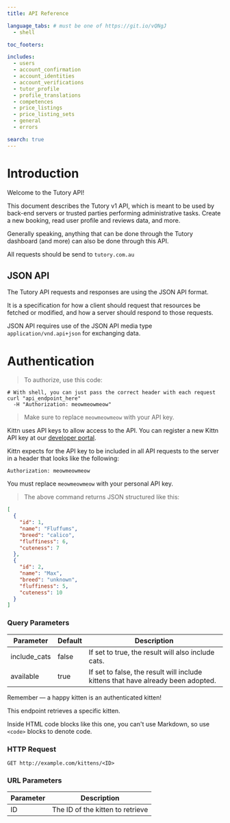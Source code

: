 ```yaml
---
title: API Reference

language_tabs: # must be one of https://git.io/vQNgJ
  - shell

toc_footers:

includes:
  - users
  - account_confirmation
  - account_identities
  - account_verifications
  - tutor_profile
  - profile_translations
  - competences
  - price_listings
  - price_listing_sets
  - general
  - errors

search: true
---
```


# Introduction

Welcome to the Tutory API! 

This document describes the Tutory v1 API, which is meant to be used by back-end servers or trusted parties performing administrative tasks. Create a new booking, read user profile and reviews data, and more.

Generally speaking, anything that can be done through the Tutory dashboard (and more) can also be done through this API.

All requests should be send to `tutory.com.au`

## JSON API

The Tutory API requests and responses are using the JSON API format. 

It is a specification for how a client should request that resources be fetched or modified, and how a server should respond to those requests.

JSON API requires use of the JSON API media type `application/vnd.api+json` for exchanging data.

# Authentication

> To authorize, use this code:

```shell
# With shell, you can just pass the correct header with each request
curl "api_endpoint_here"
  -H "Authorization: meowmeowmeow"
```

> Make sure to replace `meowmeowmeow` with your API key.

Kittn uses API keys to allow access to the API. You can register a new Kittn API key at our [developer portal](http://example.com/developers).

Kittn expects for the API key to be included in all API requests to the server in a header that looks like the following:

`Authorization: meowmeowmeow`

<aside class="notice">
You must replace <code>meowmeowmeow</code> with your personal API key.
</aside>

> The above command returns JSON structured like this:

```json
[
  {
    "id": 1,
    "name": "Fluffums",
    "breed": "calico",
    "fluffiness": 6,
    "cuteness": 7
  },
  {
    "id": 2,
    "name": "Max",
    "breed": "unknown",
    "fluffiness": 5,
    "cuteness": 10
  }
]
```

### Query Parameters

Parameter | Default | Description
--------- | ------- | -----------
include_cats | false | If set to true, the result will also include cats.
available | true | If set to false, the result will include kittens that have already been adopted.

<aside class="success">
Remember — a happy kitten is an authenticated kitten!
</aside>

This endpoint retrieves a specific kitten.

<aside class="warning">Inside HTML code blocks like this one, you can't use Markdown, so use <code>&lt;code&gt;</code> blocks to denote code.</aside>

### HTTP Request

`GET http://example.com/kittens/<ID>`

### URL Parameters

Parameter | Description
--------- | -----------
ID | The ID of the kitten to retrieve

